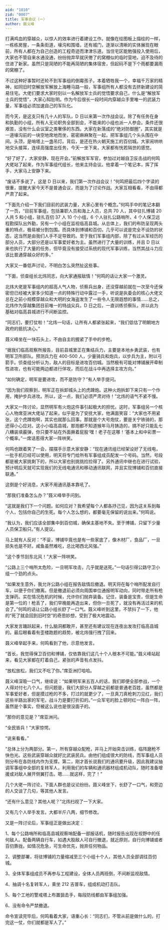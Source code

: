 ```yaml
---
aid: "1010"
zid: "0007"
title: 军事会议（一）
author: 聂义峰
---
```


打满鸡血的穿越众，以惊人的效率进行着建设工作。就像在绘图板上描绘的一样，一栋栋房屋，一条条街道，壕沟和围墙，还有城门，逐渐以清晰的实体展现在眼前，所有人都在为自己创造的工程奇迹而津津乐道。当住宅区能勉强投入使用后，大家也不管自来水通没通，纷纷抛弃早就厌倦了的窝棚似的临时营地，迫不及待的住进了新家。虽然只是简陋的不能再简陋的集体宿舍，但起码不是下个雨都要漏雨的窝棚了。

不过这种好事暂时还轮不到军事组的倒霉孩子。本着牺牲我一个，幸福千万家的精神，如同旧时空解放军解放上海睡马路一般，军事组所有人都没有去挤新建设的简易住宅。大佬们要求大家时刻以一名解放军士兵的觉悟要求自己，什么是“解放军士兵的觉悟”，大家心知肚明。作为今后很长一段时间内穿越众手里唯一的武装力量，军事组必须加速自己的军队化。

而今天，是这支只有几十人的军队，D 日以来第一次作战会议。除了有任务在身和执勤的小组，所有人无论职务全部到会，不能来的小组也派一人参会。条件还很艰苦，没有什么会议室之类奢侈的东西。大家在新落成的“绝对防御圈”，其实就是一道壕沟前的一块空地席地而坐，密密麻麻聚在一起，把军事组几个头头围在中间。头顶，是哨塔上一盏吊灯。背后，是还在热火朝天施工的百仞城。大家闹哄哄地交头接耳，连续高强度出任务，今天一坐下来，大家都有恍若隔世的感觉。

“好了好了，大家安静，现在开会。”前解放军军官，参加过对越自卫反击战的何鸣大佬站了起来，作为军事组代组长，他来主持会议。他拿着一个笔记本，挥了挥手，大家马上安静下来。

“废话不多说了，这是 D 日以来，我们第一次作战会议！”何鸣把最后四个字读的很重，提醒大家今天不是普通会议，而是为了讨论作战。大家互相看看，不由得都严肃了起来。

“下面先介绍一下我们目前的武装力量，大家心里有个概念。”何鸣手中的笔记本翻了一页，“目前军事组，包括兼职人员和海上人员，总共 70 人，其中驻扎博铺 20 人共 5 和小组，驻扎百仞 37 人 10 个小组，6 个人驻扎公路哨所，4 个人保卫远程勘探队出外勤，另有一个小组在监视临高县城。从总体上，我们的布防呈现两头重的特点，极易被分割包围。而具体到博铺和百仞，几乎可以说是完全不设防的状态，这当然是由我们人手不足导致的。至于我们军事组内部，除了有过从军经历的部分人员，大部分还是以军事爱好者为主。虽然进行了大量的训练，并且 D 日以来也执行了大量的任务，但毕竟没有接受过系统的现代军事训练，当然其战斗力应该比普通穿越众好的多。”

大家又一番低声讨论，不明白怎么突然扯这些事。

“下面，侦查组长北炜同志，向大家通报敌情！”何鸣的话让大家一个激灵。

北炜大佬是军事组内的超高人气人物，侦察兵出身，还没穿越前就在一次至今还保密但已经被大家多少知道一点的特殊行动中露过一手，听说是执委会的核心大佬文总在之前小规模穿越众和大明的女海盗发生了一些令人无限遐想的事情……总之，北炜作为穿越集团目前唯一的特战尖兵，D 日之后，一直训练侦察队，并以此为基础对临高县城进行不间断监控。

“同志们，要打仗啦！”北炜一句话，让所有人都紧张起来，“我们低估了明朝地方政府的抵抗决心。”

聂义峰坐在一块石头上，不由自主的握紧了手中的步枪。

“据我们临高观察所报告，目前县城里正在集结兵力，主要是本地乡勇武装，也有明军卫所部队。预测兵力在 400-500 人，少量骑兵和炮兵，以步兵为主，附以弓箭手。侦查组分析认为，敌人的目标是进攻百仞城。当然极有可能对博铺展开牵制性进攻，也有可能两边都进行佯攻，而后在战斗中再选择主攻方向。”

“如何确定，明军是要进攻，而不是防守？”有人举手提问。

“因为我们观察到，明军正在拆卸城头上的虎蹲炮。这种火炮拆卸下来只有一个作用，掩护步兵进攻。所以，这一点，我们必须严肃对待！”北炜的语气不紧不慢。

大家又一阵讨论，显然明军有火炮这件事引起极大的担忧。这时，军事组另一个核心人物席亚洲大佬站了起来，似乎是为了安抚大家，他满面笑容：“大家也不用紧张，这个虎蹲炮啊，其实也就那么回事。那就是个大号炮仗，要是关宁铁骑的，那还得小心应对。这小小临高县城，那炮都不知道猴年马月铸造的，搞不好只能乱七八糟装填霰弹，你只要不站在外面撅着屁股‘嘿！老子在这哪！’基本上和中彩票一个概率。”一席话惹得大家一阵哄笑。

何鸣也跟着笑了一会，摆摆手示意大家安静：“现在通讯组已经架设好了无线电，一批手机已经可以使用，明天将专门给所有军事组成员配发一个号码。当然，号段都是被大家挑剩下的，所以大家也别挑挑捡捡得了。另外通讯中继也在进行试验，预计明后天就可实现我们的无线电通讯和移动通讯联网，并且实现博铺和百仞直接联通。”

这倒是个好消息，大家不用通讯基本靠吼了。

“那我们准备怎么办？”聂义峰举手问到。

“这就是我们下一个问题。如何应对？我希望每个人都各抒己见，因为这关系到每个人，包括你自己的生死。每个人怎么想的，都要毫无保留的说出来。”何鸣说。

“我认为，我们应该全部集中到百仞城，确保主基地不失。至于博铺，只留下少量人员保卫船只。”有人提议。

马上就有人反对：“不妥，博铺毕竟也是有一些家底了，像木材厂，食品厂，一旦损失也是不好。咸鱼虽然难吃，总比喝西北风强。”

“这个季节刮东北风！”大家一阵哄笑。

“公路上三个哨所太危险，一旦明军攻击，几乎就是送死。”一句话引得公路守卫小组一个劲的点头。

“如果发生意外，我允许公路小组在报告敌情后撤退。明天将在每个哨所配发自行车，以便于你们撤离。但是撤退前必须向周围单位通报明军动向，同时带走所有枪支弹药。实在情况危机的时候，允许你们抛弃装备。记住，装备是宝贵，但是生命是第一位的！枪丢了，我们早晚能再造出来，但你一旦死了，就没有再活过来的机会了。”何鸣的话让公路小组长舒了一口气。聂义峰听到这里，不禁抖了一下，他的“死了就会回到旧时空”的奇思妙想，受到了极大地震动。

大家发言踊跃起来，什么脑洞都敢开，甚至还有建议现在连夜出发攻打临高县城的。最后眼看着有歪楼跑题的趋势，被北炜强行拽了回来。

聂义峰举起手来，何鸣看到了他，示意他发言。

“首长，我觉得保卫百仞和博铺，仅依靠我们这几十个人根本不可能。”聂义峰站起来，看见大家都在盯着自己，紧张的声音有点发抖。

“放松放松，我们又不吃了你。”席亚洲打哈哈。

聂义峰深吸一口气，继续说：“如果明军来五百人的话，我们即便全部参战，一个人得对付七八个人。但问题是，我们大部分人穿越之前都是普通老百姓，虽然都是军事爱好者，但是摸过枪的不多，打过的就更少了，一旦真刀真枪刺刀见红，我们这些半路出家的军宅，战斗力是要打折扣的。”一众军宅的脸上顿时红一阵白一阵，虽然是个事实，但被这么说也是很没面子的。

“那你的意见是？”席亚洲问。

“全民皆兵！”大家惊愕。

“说来看看。”

“总体上分为两部分。第一，所有穿越众配枪，并马上开始突击训练，临阵磨枪不快也光。这些武装穿越众就好比武装民兵。由他们组成很大的防线，而军事组人员则分布在各防线内作为支撑。第二，刚才首长说我们的通讯要升级，因此我建议抽调军事组中全部的复转军人，利用我们的车辆和通讯器材组成机动队，随时准备增援或对敌人展开侧翼打击。嗯……就这样，完了！”

几个大佬一阵讨论，下面人群也是议论纷纷。聂义峰坐下，长舒了一口气，和旁边的人交谈了几句，等其他人发言。

“还有什么意见？其他人呢？”北炜扫视了一下大家。

又有几个人举手发言。大都半斤八两，细节修改。

又是一阵讨论后，军事组正是做出决定：

1、每个公路哨所和临高县城观察哨配备一部报话机，随时报告出现在视野中的任何敌人。配备两辆自行车，如遇大股敌人可自行撤退，就近原则，自行向博铺或者百仞靠拢。如情况危急，可生命优先，抛弃任何物品。

2、调整部署，将驻博铺的力量缩减至三个小组十个人，其他人员全部调往百仞城。

3、全体军事组成员不再参与工程建设，全体人员两班倒，不间断监视敌情。

4、抽调十名复转军人，乘坐 212 吉普车，组成机动打击队。

5、每个工地的警戒塔上布置狙击手，每段防线都由军事组加强。

6、没有命令严禁撤退。

命令宣读完毕后，何鸣看着大家，语重心长：“同志们，不管从前是做什么的，打完这一仗，你们就都是军人了。”
